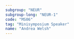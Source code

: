 ```yaml
---
subgroup: "NEUR"
subgroup-long: "NEUR-1"
code: "MS06"
tag: "Minisymposium Speaker"
name: "Andrea Welsh"
---
```

